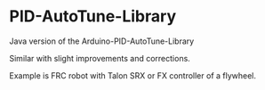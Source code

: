 # PID-AutoTune-Library
Java version of the Arduino-PID-AutoTune-Library

Similar with slight improvements and corrections.

Example is FRC robot with Talon SRX or FX controller of a flywheel.
